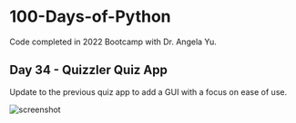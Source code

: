 # 100-Days-of-Python
Code completed in 2022 Bootcamp with Dr. Angela Yu.


## Day 34 - Quizzler Quiz App
Update to the previous quiz app to add a GUI with a focus on ease of use.

![screenshot](https://user-images.githubusercontent.com/38020231/197300225-9957f4ad-8d32-4f63-8e39-b213a55c4787.png)
